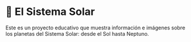 
# 🌌 El Sistema Solar

Este es un proyecto educativo que muestra información e imágenes sobre los planetas del Sistema Solar: desde el Sol hasta Neptuno.
